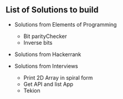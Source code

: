 ## List of Solutions to build

* Solutions from Elements of Programming
	* Bit parityChecker
	* Inverse bits

* Solutions from Hackerrank
* Solutions from Interviews
	* Print 2D Array in spiral form
	* Get API and list App
	* Tekion
